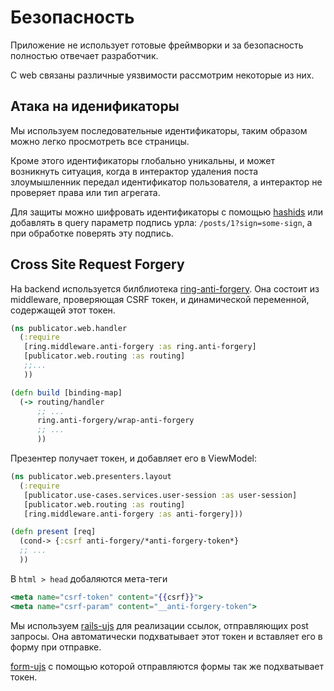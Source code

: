 # Безопасность

Приложение не использует готовые фреймворки и за безопасность полностью отвечает разработчик.

С web связаны различные уязвимости рассмотрим некоторые из них.

## Атака на иденификаторы

Мы используем последовательные идентификаторы, таким образом можно легко просмотреть все страницы.

Кроме этого идентификаторы глобально уникальны, и может возникнуть ситуация,
когда в интерактор удаления поста злоумышленник передал идентификатор пользователя,
а интерактор не проверяет права или тип агрегата.

Для защиты можно шифровать идентификаторы с помощью [hashids](https://hashids.org/) или
добавлять в query параметр подпись урла: `/posts/1?sign=some-sign`, а при обработке поверять эту подпись.

## Сross Site Request Forgery

На backend используется билблиотека
[ring-anti-forgery](https://github.com/ring-clojure/ring-anti-forgery).
Она состоит из middleware, проверяющая CSRF токен, и динамической переменной, содержащей этот токен.


```clojure
(ns publicator.web.handler
  (:require
   [ring.middleware.anti-forgery :as ring.anti-forgery]
   [publicator.web.routing :as routing]
   ;;...
   ))

(defn build [binding-map]
  (-> routing/handler
      ;; ...
      ring.anti-forgery/wrap-anti-forgery
      ;; ...
      ))
```


Презентер получает токен, и добавляет его в ViewModel:

```clojure
(ns publicator.web.presenters.layout
  (:require
   [publicator.use-cases.services.user-session :as user-session]
   [publicator.web.routing :as routing]
   [ring.middleware.anti-forgery :as anti-forgery]))

(defn present [req]
  (cond-> {:csrf anti-forgery/*anti-forgery-token*}
  ;; ...
  ))

```

В `html > head` добаляются мета-теги
```mustache
<meta name="csrf-token" content="{{csrf}}">
<meta name="csrf-param" content="__anti-forgery-token">
```

Мы используем [rails-ujs](https://github.com/rails/rails/tree/master/actionview/app/assets/javascripts)
для реализации ссылок, отправляющих post запросы.
Она автоматически подхватывает этот токен и вставляет его в форму при отправке.

[form-ujs](https://github.com/darkleaf/form-ujs) с помощью которой отправляются формы
так же подхватывает токен.
